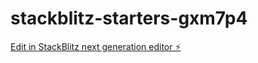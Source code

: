 # stackblitz-starters-gxm7p4

[Edit in StackBlitz next generation editor ⚡️](https://stackblitz.com/~/github.com/wataBottl/stackblitz-starters-gxm7p4)
